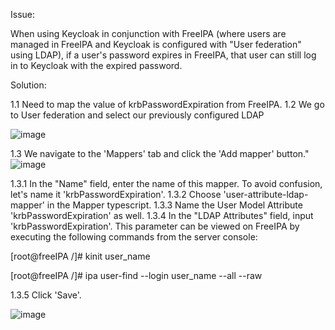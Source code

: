 Issue:

When using Keycloak in conjunction with FreeIPA (where users are managed in FreeIPA and Keycloak is configured with "User federation" using LDAP), if a user's password expires in FreeIPA, that user can still log in to Keycloak with the expired password.

Solution:

1.1 Need to map the value of krbPasswordExpiration from FreeIPA. 
1.2 We go to User federation and select our previously configured LDAP

![image](https://github.com/NeveykoD/keycloak-password-expiration-check/assets/109217257/98d059a9-5565-4e44-a894-a9de9be5c909)

1.3 We navigate to the 'Mappers' tab and click the 'Add mapper' button."
![image](https://github.com/NeveykoD/keycloak-password-expiration-check/assets/109217257/be23589e-e334-4826-b704-a6df500e5485)

1.3.1 In the "Name" field, enter the name of this mapper. To avoid confusion, let's name it 'krbPasswordExpiration'.
1.3.2 Choose 'user-attribute-ldap-mapper' in the Mapper typescript.
1.3.3 Name the User Model Attribute 'krbPasswordExpiration' as well.
1.3.4 In the "LDAP Attributes" field, input 'krbPasswordExpiration'. This parameter can be viewed on FreeIPA by executing the following commands from the server console:

[root@freeIPA /]# kinit user_name

[root@freeIPA /]# ipa user-find --login user_name --all --raw

1.3.5 Click 'Save'.

![image](https://github.com/NeveykoD/keycloak-password-expiration-check/assets/109217257/68e8b91a-7484-4a7a-9528-8e3b41ef7f48)
